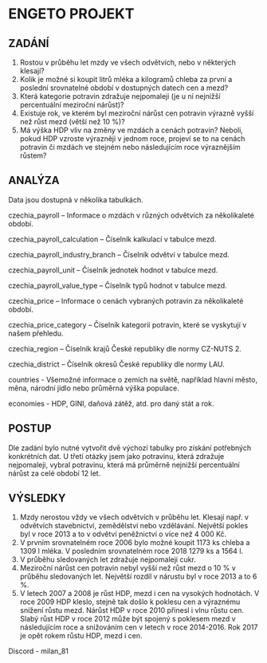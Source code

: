 # ENGETO PROJEKT

## ZADÁNÍ
1) Rostou v průběhu let mzdy ve všech odvětvích, nebo v některých klesají?
2) Kolik je možné si koupit litrů mléka a kilogramů chleba za první a poslední srovnatelné období v dostupných datech cen a mezd?
3) Která kategorie potravin zdražuje nejpomaleji (je u ní nejnižší percentuální meziroční nárůst)?
4) Existuje rok, ve kterém byl meziroční nárůst cen potravin výrazně vyšší než růst mezd (větší než 10 %)?
5) Má výška HDP vliv na změny ve mzdách a cenách potravin? Neboli, pokud HDP vzroste výrazněji v jednom roce, projeví se to na cenách potravin či mzdách ve stejném nebo následujícím roce výraznějším růstem?
   
## ANALÝZA
Data jsou dostupná v několika tabulkách.

czechia_payroll – Informace o mzdách v různých odvětvích za několikaleté období. 

czechia_payroll_calculation – Číselník kalkulací v tabulce mezd.

czechia_payroll_industry_branch – Číselník odvětví v tabulce mezd.

czechia_payroll_unit – Číselník jednotek hodnot v tabulce mezd.

czechia_payroll_value_type – Číselník typů hodnot v tabulce mezd.

czechia_price – Informace o cenách vybraných potravin za několikaleté období. 

czechia_price_category – Číselník kategorií potravin, které se vyskytují v našem přehledu.

czechia_region – Číselník krajů České republiky dle normy CZ-NUTS 2.

czechia_district – Číselník okresů České republiky dle normy LAU.

countries - Všemožné informace o zemích na světě, například hlavní město, měna, národní jídlo nebo průměrná výška populace.

economies - HDP, GINI, daňová zátěž, atd. pro daný stát a rok.

## POSTUP
Dle zadání bylo nutné vytvořit dvě výchozí tabulky pro získání potřebných konkrétních dat. 
U třetí otázky jsem jako potravinu, která zdražuje nejpomaleji, vybral potravinu, která má průměrně nejnižší percentuální nárůst za celé období 12 let. 

## VÝSLEDKY
1) Mzdy nerostou vždy ve všech odvětvích v průběhu let. Klesají např. v odvětvích stavebnictví, zemědělství nebo vzdělávání. Největší pokles byl v roce 2013 a to v odvětví peněžnictví o více než 4 000 Kč.
2) V prvním srovnatelném roce 2006 bylo možné koupit 1173 ks chleba a 1309 l mléka. V posledním srovnatelném roce 2018 1279 ks a 1564 l. 
3) V průběhu sledovaných let zdražuje nejpomaleji cukr. 
4) Meziroční nárůst cen potravin nebyl vyšší než růst mezd o 10 % v průběhu sledovaných let. Největší rozdíl v nárustu byl v roce 2013 a to 6 %.
5) V letech 2007 a 2008 je růst HDP, mezd i cen na vysokých hodnotách. V roce 2009 HDP kleslo, stejně tak došlo k poklesu cen a výraznému snížení růstu mezd. Nárůst HDP v roce 2010 přinesl i vlnu růstu cen. Slabý růst HDP v roce 2012 může být spojený s poklesem mezd v následujícím roce a snižováním cen v letech v roce 2014-2016. Rok 2017 je opět rokem růstu HDP, mezd i cen.

Discord - milan_81
